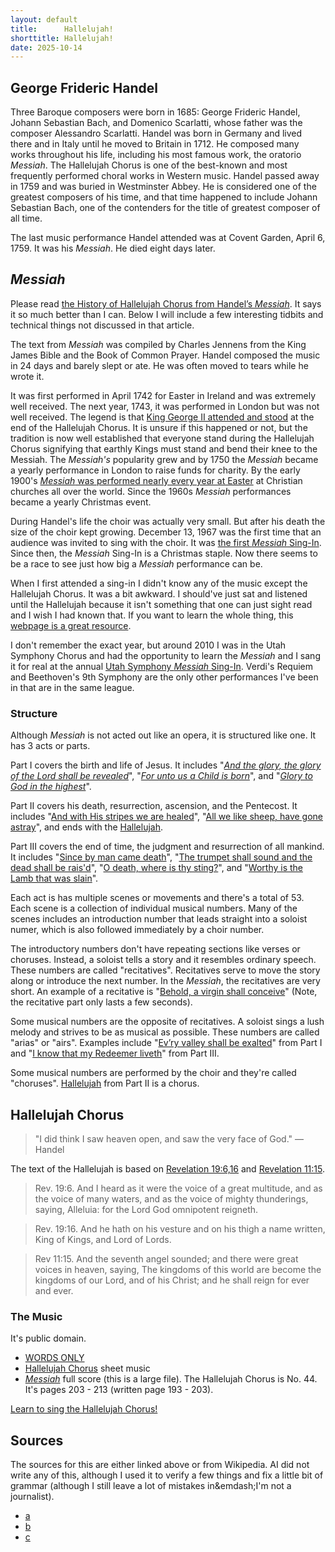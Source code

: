 ```yaml
---
layout: default
title:      Hallelujah!
shorttitle: Hallelujah!
date: 2025-10-14
---
```


## George Frideric Handel

Three Baroque composers were born in 1685: George Frideric Handel, Johann Sebastian Bach, and Domenico Scarlatti, whose father was the composer Alessandro Scarlatti. Handel was born in Germany and lived there and in Italy until he moved to Britain in 1712. He composed many works throughout his life, including his most famous work, the oratorio *Messiah*. The Hallelujah Chorus is one of the best-known and most frequently performed choral works in Western music. Handel passed away in 1759 and was buried in Westminster Abbey. He is considered one of the greatest composers of his time, and that time happened to include Johann Sebastian Bach, one of the contenders for the title of greatest composer of all time.

The last music performance Handel attended was at Covent Garden, April 6, 1759. It was his *Messiah*. He died eight days later.

## *Messiah*

Please read [the History of Hallelujah Chorus from Handel’s *Messiah*](https://www.thetabernaclechoir.org/articles/history-of-handels-hallelujah-chorus.html). It says it so much better than I can. Below I will include a few interesting tidbits and technical things not discussed in that article. 

The text from *Messiah* was compiled by Charles Jennens from the King James Bible and the Book of Common Prayer. Handel composed the music in 24 days and barely slept or ate. He was often moved to tears while he wrote it.

It was first performed in April 1742 for Easter in Ireland and was extremely well received. The next year, 1743, it was performed in London but was not well received. The legend is that [King George II attended and stood](https://www.cmuse.org/the-hallelujah-chorus-traditionally-brings-people-to-their-feet/) at the end of the Hallelujah Chorus. It is unsure if this happened or not, but the tradition is now well established that everyone stand during the Hallelujah Chorus signifying that earthly Kings must stand and bend their knee to the Messiah. The *Messiah's* popularity grew and by 1750 the *Messiah* became a yearly performance in London to raise funds for charity. By the early 1900's [*Messiah* was performed nearly every year at Easter](https://www.yourclassical.org/story/2023/12/11/handel-messiah) at Christian churches all over the world. Since the 1960s *Messiah* performances became a yearly Christmas event.

During Handel's life the choir was actually very small. But after his death the size of the choir kept growing. December 13, 1967 was the first time that an audience was invited to sing with the choir. It was [the first *Messiah* Sing-In](https://www.nationalchorale.com/messiah-sing-in). Since then, the *Messiah* Sing-In is a Christmas staple. Now there seems to be a race to see just how big a *Messiah* performance can be.

When I first attended a sing-in I didn't know any of the music except the Hallelujah Chorus. It was a bit awkward. I should've just sat and listened until the Hallelujah because it isn't something that one can just sight read and I wish I had known that. If you want to learn the whole thing, this [webpage is a great resource](https://choralmusictutor.com/PracticeFiles/Handel/Messiah/?ref=CMT).

I don't remember the exact year, but around 2010 I was in the Utah Symphony Chorus and had the opportunity to learn the *Messiah* and I sang it for real at the annual [Utah Symphony *Messiah* Sing-In](https://utahsymphony.org/event/id/36511/). Verdi's Requiem and Beethoven's 9th Symphony are the only other performances I've been in that are in the same league.

### Structure

Although *Messiah* is not acted out like an opera, it is structured like one. It has 3 acts or parts.

Part I covers the birth and life of Jesus. It includes "[*And the glory, the glory of the Lord shall be revealed*](https://www.youtube.com/watch?v=6z_tFJosT3k)", "[*For unto us a Child is born*](https://www.youtube.com/watch?v=eQN9oCTHtSc)", and "[*Glory to God in the highest*](https://www.youtube.com/watch?v=lSBIbuhc2Xg)".

Part II covers his death, resurrection, ascension, and the Pentecost. It includes "[And with His stripes we are healed](https://www.youtube.com/watch?v=ftDUFFZk_so)", "[All we like sheep, have gone astray](https://www.youtube.com/watch?v=bvTSql44k6Y)", and ends with the [Hallelujah](https://www.youtube.com/watch?v=1Rf3WK_IJ1g).

Part III covers the end of time, the judgment and resurrection of all mankind. It includes "[Since by man came death](https://www.youtube.com/watch?v=maHsvA1F0KQ)", "[The trumpet shall sound and the dead shall be rais'd](https://www.youtube.com/watch?v=R49LXrPlhjU)", "[O death, where is thy sting?](https://www.youtube.com/watch?v=OlMSza7FZeM)", and "[Worthy is the Lamb that was slain](https://www.youtube.com/watch?v=EZueKR1qRxs)".

Each act is has multiple scenes or movements and there's a total of 53. Each scene is a collection of individual musical numbers. Many of the scenes includes an introduction number that leads straight into a soloist numer, which is also followed immediately by a choir number.

The introductory numbers don't have repeating sections like verses or choruses. Instead, a soloist tells a story and it resembles ordinary speech. These numbers are called "recitatives". Recitatives serve to move the story along or introduce the next number. In the *Messiah*, the recitatives are very short. An example of a recitative is "[Behold, a virgin shall conceive](https://www.youtube.com/watch?v=DCrL-Pbd5iE)" (Note, the recitative part only lasts a few seconds).

Some musical numbers are the opposite of recitatives. A soloist sings a lush melody and strives to be as musical as possible. These numbers are called "arias" or "airs". Examples include "[Ev’ry valley shall be exalted](https://www.youtube.com/watch?v=7NCO6UzZ2R8)" from Part I and "[I know that my Redeemer liveth](https://www.youtube.com/watch?v=hqa8rn-hBSk)" from Part III.

Some musical numbers are performed by the choir and they're called "choruses". [Hallelujah](https://www.youtube.com/watch?v=1Rf3WK_IJ1g) from Part II is a chorus.

## Hallelujah Chorus

> "I did think I saw heaven open, and saw the very face of God." &mdash; Handel

The text of the Hallelujah is based on [Revelation 19:6,16](https://www.churchofjesuschrist.org/study/scriptures/nt/rev/19) and [Revelation 11:15](https://www.churchofjesuschrist.org/study/scriptures/nt/rev/11).

> Rev. 19:6. And I heard as it were the voice of a great multitude, and as the voice of many waters, and as the voice of mighty thunderings, saying, Alleluia: for the Lord God omnipotent reigneth.

> Rev. 19:16. And he hath on his vesture and on his thigh a name written, King of Kings, and Lord of Lords.

> Rev 11:15. And the seventh angel sounded; and there were great voices in heaven, saying, The kingdoms of this world are become the kingdoms of our Lord, and of his Christ; and he shall reign for ever and ever.

### The Music

It's public domain.

- [WORDS ONLY](dl/Hallelujah%20Chorus.pdf)
- [Hallelujah Chorus](https://imslp.org/wiki/Special:ImagefromIndex/41602/hfhg) sheet music
- [*Messiah*](https://s9.imslp.org/files/imglnks/usimg/6/6f/IMSLP11870-Handel_Messiah_Schirmer_1912.pdf) full score (this is a large file). The Hallelujah Chorus is No. 44. It's pages 203 - 213 (written page 193 - 203).

[Learn to sing the Hallelujah Chorus!](learn-hallelujah.html)

## Sources

The sources for this are either linked above or from Wikipedia. AI did not write any of this, although I used it to verify a few things and fix a little bit of grammar (although I still leave a lot of mistakes in&emdash;I'm not a journalist).

- [a](https://en.wikipedia.org/wiki/George_Frideric_Handel)
- [b](https://en.wikipedia.org/wiki/Messiah_(Handel))
- [c](https://en.wikipedia.org/wiki/Structure_of_Handel%27s_Messiah)
